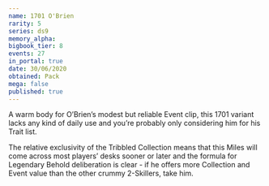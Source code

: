 ```yaml
---
name: 1701 O'Brien
rarity: 5
series: ds9
memory_alpha:
bigbook_tier: 8
events: 27
in_portal: true
date: 30/06/2020
obtained: Pack
mega: false
published: true
---
```


A warm body for O’Brien’s modest but reliable Event clip, this 1701 variant lacks any kind of daily use and you’re probably only considering him for his Trait list.

The relative exclusivity of the Tribbled Collection means that this Miles will come across most players’ desks sooner or later and the formula for Legendary Behold deliberation is clear - if he offers more Collection and Event value than the other crummy 2-Skillers, take him.
